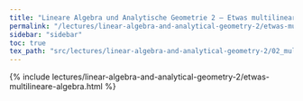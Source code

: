 ```yaml
---
title: "Lineare Algebra und Analytische Geometrie 2 – Etwas multilineare Algebra"
permalink: "/lectures/linear-algebra-and-analytical-geometry-2/etwas-multilineare-algebra.html"
sidebar: "sidebar"
toc: true
tex_path: "src/lectures/linear-algebra-and-analytical-geometry-2/02_multilineare_algebra.tex"
---
```


{% include lectures/linear-algebra-and-analytical-geometry-2/etwas-multilineare-algebra.html %}